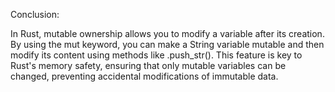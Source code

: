 Conclusion:

In Rust, mutable ownership allows you to modify a variable after its creation. By using the mut keyword,
you can make a String variable mutable and then modify its content using methods like .push_str().
This feature is key to Rust's memory safety, ensuring that only mutable variables can be changed,
preventing accidental modifications of immutable data.
